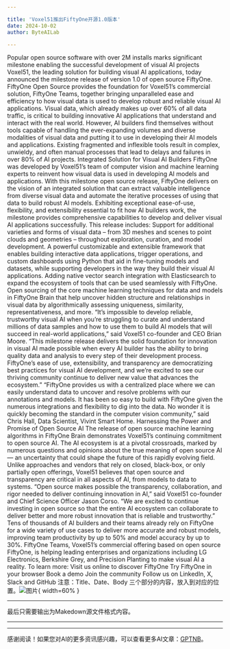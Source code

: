 ```yaml
---

title: 'Voxel51推出FiftyOne开源1.0版本'
date: 2024-10-02
author: ByteAILab

---
```


Popular open source software with over 2M installs marks significant milestone enabling the successful development of visual AI projects
Voxel51, the leading solution for building visual AI applications, today announced the milestone release of version 1.0 of open source FiftyOne. FiftyOne Open Source provides the foundation for Voxel51’s commercial solution, FiftyOne Teams, together bringing unparalleled ease and efficiency to how visual data is used to develop robust and reliable visual AI applications.
Visual data, which already makes up over 60% of all data traffic, is critical to building innovative AI applications that understand and interact with the real world. However, AI builders find themselves without tools capable of handling the ever-expanding volumes and diverse modalities of visual data and putting it to use in developing their AI models and applications. Existing fragmented and inflexible tools result in complex, unwieldy, and often manual processes that lead to delays and failures in over 80% of AI projects.
Integrated Solution for Visual AI Builders
FiftyOne was developed by Voxel51’s team of computer vision and machine learning experts to reinvent how visual data is used in developing AI models and applications. With this milestone open source release, FiftyOne delivers on the vision of an integrated solution that can extract valuable intelligence from diverse visual data and automate the iterative processes of using that data to build robust AI models. Exhibiting exceptional ease-of-use, flexibility, and extensibility essential to fit how AI builders work, the milestone provides comprehensive capabilities to develop and deliver visual AI applications successfully.
This release includes:
Support for additional varieties and forms of visual data – from 3D meshes and scenes to point clouds and geometries – throughout exploration, curation, and model development.
A powerful customizable and extensible framework that enables building interactive data applications, trigger operations, and custom dashboards using Python that aid in fine-tuning models and datasets, while supporting developers in the way they build their visual AI applications.
Adding native vector search integration with Elasticsearch to expand the ecosystem of tools that can be used seamlessly with FiftyOne.
Open sourcing of the core machine learning techniques for data and models in FiftyOne Brain that help uncover hidden structure and relationships in visual data by algorithmically assessing uniqueness, similarity, representativeness, and more.
“It’s impossible to develop reliable, trustworthy visual AI when you’re struggling to curate and understand millions of data samples and how to use them to build AI models that will succeed in real-world applications,” said Voxel51 co-founder and CEO Brian Moore. “This milestone release delivers the solid foundation for innovation in visual AI made possible when every AI builder has the ability to bring quality data and analysis to every step of their development process. FiftyOne’s ease of use, extensibility, and transparency are democratizing best practices for visual AI development, and we’re excited to see our thriving community continue to deliver new value that advances the ecosystem.”
“FiftyOne provides us with a centralized place where we can easily understand data to uncover and resolve problems with our annotations and models. It has been so easy to build with FiftyOne given the numerous integrations and flexibility to dig into the data. No wonder it is quickly becoming the standard in the computer vision community,” said Chris Hall, Data Scientist, Vivint Smart Home.
Harnessing the Power and Promise of Open Source AI
The release of open source machine learning algorithms in FiftyOne Brain demonstrates Voxel51’s continuing commitment to open source AI. The AI ecosystem is at a pivotal crossroads, marked by numerous questions and opinions about the true meaning of open source AI — an uncertainty that could shape the future of this rapidly evolving field. Unlike approaches and vendors that rely on closed, black-box, or only partially open offerings, Voxel51 believes that open source and transparency are critical in all aspects of AI, from models to data to systems.
“Open source makes possible the transparency, collaboration, and rigor needed to deliver continuing innovation in AI,” said Voxel51 co-founder and Chief Science Officer Jason Corso. “We are excited to continue investing in open source so that the entire AI ecosystem can collaborate to deliver better and more robust innovation that is reliable and trustworthy.”
Tens of thousands of AI builders and their teams already rely on FiftyOne for a wide variety of use cases to deliver more accurate and robust models, improving team productivity by up to 50% and model accuracy by up to 30%. FiftyOne Teams, Voxel51’s commercial offering based on open source FiftyOne, is helping leading enterprises and organizations including LG Electronics, Berkshire Grey, and Precision Planting to make visual AI a reality.
To learn more:
Visit us online to discover FiftyOne
Try FiftyOne in your browser
Book a demo
Join the community
Follow us on LinkedIn, X, Slack and GitHub
注意：Title、Date、Body 三个部分的内容，放入到对应的位置。![图片](https://ai-techpark.com/wp-content/uploads/2024/10/Voxel51-960x540.jpg){ width=60% }

---
最后只需要输出为Makedown源文件格式内容。

---
---
感谢阅读！如果您对AI的更多资讯感兴趣，可以查看更多AI文章：[GPTNB](https://gptnb.com)。